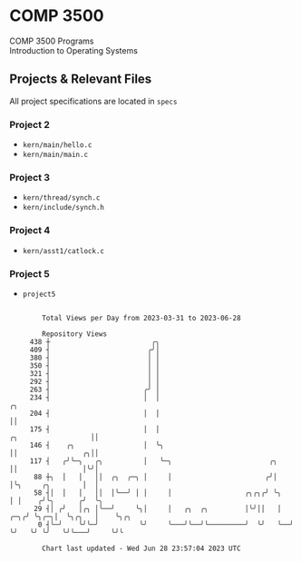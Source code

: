 # COMP 3500
COMP 3500 Programs  
Introduction to Operating Systems  
## Projects & Relevant Files
All project specifications are located in `specs`
### Project 2
- `kern/main/hello.c`
- `kern/main/main.c`
### Project 3
- `kern/thread/synch.c`
- `kern/include/synch.h`
### Project 4
- `kern/asst1/catlock.c`
### Project 5
- `project5`

```

        Total Views per Day from 2023-03-31 to 2023-06-28

        Repository Views
     438 ┼                         ╭╮
     409 ┤                        ╭╯│
     380 ┤                        │ │
     350 ┤                        │ │
     321 ┤                        │ │
     292 ┤                        │ │
     263 ┤                       ╭╯ │
     234 ┤                       │  │                                                        ╭╮
     204 ┤                       │  │                                                        ││
     175 ┤                       │  │                                    ╭╮                  ││
     146 ┤    ╭╮                 │  ╰╮                                   ││                ╭╮││
     117 ┤   ╭╯╰─╮   ╭╮          │   ╰─╮                        ╭╮       ││                │╰╯│
      88 ┼╮  │   │   ││  ╭╮  ╭─╮ │     │                       ╭╯│       │╰╮     ╭╮        │  │
      58 ┤│  │   │   ││  │╰──╯ │ │     │                  ╭╮╭╮╭╯ ╰╮      │ │    ╭╯╰╮      ╭╯  ╰╮
      29 ┤│ ╭╯   │╭╮ │╰──╯     ╰╮│     │   ╭╮  ╭╮         │╰╯││   │  ╭─╮╭╯ ╰╮╭─╮│  ╰╮╭╮   │    ╰╮╭╮
       0 ┤╰─╯    ╰╯╰─╯          ╰╯     ╰───╯╰──╯╰─────────╯  ╰╯   ╰──╯ ╰╯   ╰╯ ╰╯   ╰╯╰───╯     ╰╯╰

        Chart last updated - Wed Jun 28 23:57:04 2023 UTC
        
```

